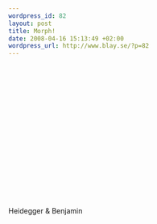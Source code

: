```yaml
--- 
wordpress_id: 82
layout: post
title: Morph!
date: 2008-04-16 15:13:49 +02:00
wordpress_url: http://www.blay.se/?p=82
---
```

<object width="300"><param name="movie" value="http://www.youtube.com/v/gpKbxTOFhmE&eurl=http://www.blay.se/"></param><param name="wmode" value="transparent"></param><embed src="http://www.youtube.com/v/gpKbxTOFhmE&eurl=http://www.blay.se/" type="application/x-shockwave-flash" wmode="transparent" width="300" height="250"></embed></object></br><p><p><br />Heidegger &amp; Benjamin</p></p>
